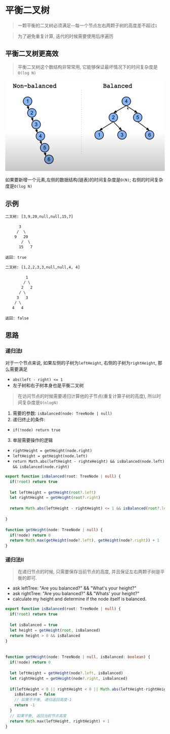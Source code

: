 # 平衡二叉树 

> 一颗平衡的二叉树必须满足--每一个节点左右两颗子树的高度差不超过`1`


> 为了避免重复计算, 迭代的时候需要使用后序遍历 


## 平衡二叉树更高效

> 平衡二叉树这个数结构非常常用, 它能够保证最坏情况下的时间复杂度是`O(log N)`

![why-balance](../../static/img/binary-tree/why-balance.png)

如果要新增一个元素,左侧的数据结构(链表)的时间复杂度是`O(N)`; 右侧的时间复杂度是`O(log N)`


## 示例
```
二叉树: [3,9,20,null,null,15,7]

      3 
     /  \
    9   20 
       /  \
      15   7

返回: true
```

```
二叉树: [1,2,2,3,3,null,null,4, 4]

         1 
        / \
       2   2 
      / \
     3   3 
    / \
   4   4 

返回: false
```

## 思路

### 递归法I

对于一个节点来说, 如果左侧的子树为`leftHeight`, 右侧的子树为`rightHeight`, 那么需要满足
* `abs(left - right) <= 1`
* 左子树和右子树本身也是平衡二叉树 

> 在访问节点的时候需要递归计算他的子节点(重复计算子树的高度), 所以时间复杂度是`O(nlogN)`

1. 需要的参数: `isBalanced(node: TreeNode | null)`
2. 递归终止的条件: 
  * `if(!node) return true` 
3. 单层需要操作的逻辑
  * `rightHeight = getHeight(node.right)`
  * `leftHeight = getHeight(node.left)`
  * `return Math.abs(leftHeight - righteHeight) && isBalanced(node.left) && isBalanced(node.right)`


```typescript 
export function isBalanced(root: TreeNode | null) {
  if(!root) return true

  let leftHeight = getHeight(root?.left)
  let rightHeight = getHeight(root?.right)

  return Math.abs(leftHeight - rightHeight) <= 1 && isBalanced(root?.left) && isBalanced(root?.right)

}

function getHeight(node: TreeNode | null) {
  if(!node) return 0 
  return Math.max(getHeight(node?.left), getHeight(node?.right)) + 1
}
```

### 递归法II 

> 在递归节点的时候, 只需要保存当前节点的高度, 并且保证左右两颗子树是平衡的即可. 
* ask leftTree: "Are you balanced?" && "What's your height?"
* ask rightTree: "Are you balanced?" && "Whats' your height?"
* calculate my height and determine if the node itself is balanced. 

```typescript 
export function isBalanced(root: TreeNode | null) {
  if(!root) return true

  let isBalanced = true
  let height = getHeight(root, isBalanced)
  return height > 0 && isBalanced
}


function getHeight(node: TreeNode | null, isBalanced: boolean) {
  if(!node) return 0 

  let leftHeight = getHeight(node?.left, isBalanced)
  let rightHeight = getHeight(node?.right, isBalanced)

  if(leftHeight < 0 || rightHeight < 0 || Math.abs(leftHeight-rightHeight) > 1) {
    isBalanced = false 
    // 如果不平衡, 递归返回高度-1
    return -1
  }
  // 如果平衡, 返回当前节点高度
  return Math.max(leftHeight, rightHeight) + 1
} 
```



